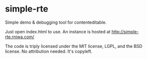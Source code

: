 simple-rte
==========

Simple demo &amp; debugging tool for contenteditable.

Just open index.html to use.
An instance is hosted at http://simple-rte.rniwa.com/

The code is triply licensed under the MIT license, LGPL, and the BSD license. No attribution needed. It's copyleft.
